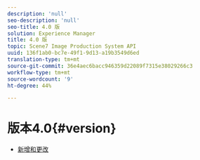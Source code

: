 ```yaml
---
description: 'null'
seo-description: 'null'
seo-title: 4.0 版
solution: Experience Manager
title: 4.0 版
topic: Scene7 Image Production System API
uuid: 136f1ab0-bc7e-49f1-9d13-a19b3549d6ed
translation-type: tm+mt
source-git-commit: 36e4aec6bacc946359d22089f7315e38029266c3
workflow-type: tm+mt
source-wordcount: '9'
ht-degree: 44%

---
```



# 版本4.0{#version}

* [新增和更改](r-4-0-new.md)
